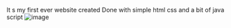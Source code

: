 It s my first ever website created
Done with simple html css and a bit of java script
![image](https://github.com/user-attachments/assets/e7d311c7-e8a5-4362-aea4-2adcd7ed4756)
